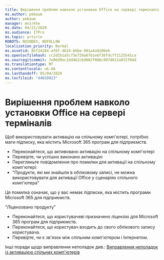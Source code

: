 ```yaml
---
title: Вирішення проблем навколо установки Office на сервері терміналів
ms.author: pebaum
author: pebaum
manager: mnirkhe
ms.date: 04/21/2020
ms.audience: ITPro
ms.topic: article
ROBOTS: NOINDEX, NOFOLLOW
localization_priority: Normal
ms.assetid: 85f24284-af6f-4624-b6be-901a4a9206eb
ms.openlocfilehash: cc2d2b1a5c73e729a67b1e6f36fdcff2125541ca
ms.sourcegitcommit: 7e06d9ec1dd462cbd882f088c997d012a032f04d
ms.translationtype: MT
ms.contentlocale: uk-UA
ms.lasthandoff: 05/04/2020
ms.locfileid: "44010923"
---
```

# <a name="solutions-for-issues-around-installing-office-on-a-terminal-server"></a>Вирішення проблем навколо установки Office на сервері терміналів

Щоб використовувати активацію на спільному комп'ютері, потрібно мати підписку, яка містить Microsoft 365 програм для підприємств.
  
- Переконайтеся, що активовано активацію на спільному комп'ютері
- Перевірте, чи успішно виконано активацію
- Перегляньте повідомлення про помилки для активації на спільному комп'ютері:
- "Продукти, які ми знайшли в обліковому записі, не можна використовувати для активації Office у сценаріях спільного комп'ютера"
  
Ця помилка означає, що у вас немає підписки, яка містить програми Microsoft 365 для підприємств.

"Ліцензовано продукту"

- Переконайтеся, що користувачеві призначено ліцензію для Microsoft 365 програм для підприємств.
- Переконайтеся, що користувач входить до свого облікового запису користувача.
- Перевірте, чи є зв'язок між спільним комп'ютером і Інтернетом.

Інші поради щодо виправлення неполадок див.: [Виправлення неполадок із активацією спільних комп'ютерів](https://docs.microsoft.com/DeployOffice/troubleshoot-shared-computer-activation)